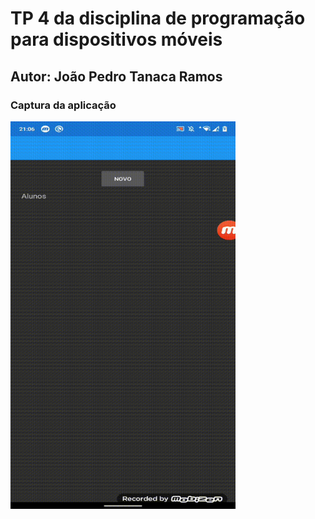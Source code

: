 # TP 4 da disciplina de programação para dispositivos móveis
## Autor: João Pedro Tanaca Ramos 

### Captura da aplicação
<img src="gif.gif" width="360" height="620"> 
